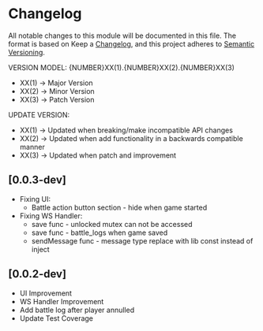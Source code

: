 # Changelog

All notable changes to this module will be documented in this file.
The format is based on Keep a [Changelog](https://keepachangelog.com/en/1.0.0/), and this project adheres to
[Semantic Versioning](https://semver.org/spec/v2.0.0.html).

VERSION MODEL: {NUMBER}XX(1).{NUMBER}XX(2).{NUMBER}XX(3)
- XX(1) -> Major Version
- XX(2) -> Minor Version
- XX(3) -> Patch Version

UPDATE VERSION:
- XX(1) -> Updated when breaking/make incompatible API changes
- XX(2) -> Updated when add functionality in a backwards compatible manner
- XX(3) -> Updated when patch and improvement

[0.0.3-dev]
---

- Fixing UI: 
  - Battle action button section - hide when game started
- Fixing WS Handler:
  - save func - unlocked mutex can not be accessed
  - save func - battle_logs when game saved
  - sendMessage func - message type replace with lib const instead of inject

[0.0.2-dev]
---

- UI Improvement
- WS Handler Improvement
- Add battle log after player annulled
- Update Test Coverage